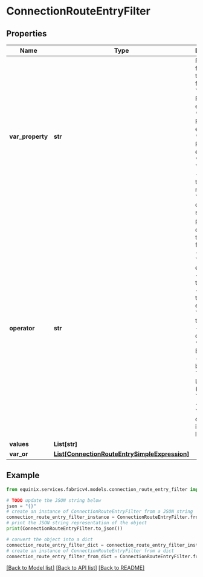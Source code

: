 # ConnectionRouteEntryFilter


## Properties

Name | Type | Description | Notes
------------ | ------------- | ------------- | -------------
**var_property** | **str** | Possible field names to use on filters:  * &#x60;/type&#x60; - Route table entry type  * &#x60;/state&#x60; - Route table entry state  * &#x60;/prefix&#x60; - Route table entry prefix  * &#x60;/nextHop&#x60; - Route table entry nextHop  * &#x60;/*&#x60; - all-category search  | [optional] 
**operator** | **str** | Possible operators to use on filters:  * &#x60;&#x3D;&#x60; - equal  * &#x60;!&#x3D;&#x60; - not equal  * &#x60;&gt;&#x60; - greater than  * &#x60;&gt;&#x3D;&#x60; - greater than or equal to  * &#x60;&lt;&#x60; - less than  * &#x60;&lt;&#x3D;&#x60; - less than or equal to  * &#x60;[NOT] BETWEEN&#x60; - (not) between  * &#x60;[NOT] LIKE&#x60; - (not) like  * &#x60;[NOT] IN&#x60; - (not) in  * &#x60;~*&#x60; - case-insensitive like  | [optional] 
**values** | **List[str]** |  | [optional] 
**var_or** | [**List[ConnectionRouteEntrySimpleExpression]**](ConnectionRouteEntrySimpleExpression.md) |  | [optional] 

## Example

```python
from equinix.services.fabricv4.models.connection_route_entry_filter import ConnectionRouteEntryFilter

# TODO update the JSON string below
json = "{}"
# create an instance of ConnectionRouteEntryFilter from a JSON string
connection_route_entry_filter_instance = ConnectionRouteEntryFilter.from_json(json)
# print the JSON string representation of the object
print(ConnectionRouteEntryFilter.to_json())

# convert the object into a dict
connection_route_entry_filter_dict = connection_route_entry_filter_instance.to_dict()
# create an instance of ConnectionRouteEntryFilter from a dict
connection_route_entry_filter_from_dict = ConnectionRouteEntryFilter.from_dict(connection_route_entry_filter_dict)
```
[[Back to Model list]](../README.md#documentation-for-models) [[Back to API list]](../README.md#documentation-for-api-endpoints) [[Back to README]](../README.md)


